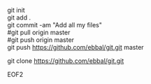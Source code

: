 git init  
git add .  
git commit -am "Add all my files"  
#git pull origin master  
#git push origin master  
git push https://github.com/ebbal/git.git master  
  
git clone https://github.com/ebbal/git.git

EOF2
